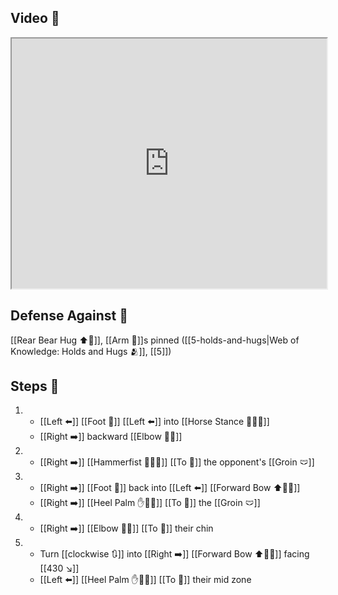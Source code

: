 ## Video 🎥

<iframe src="https://www.youtube.com/embed/UVCWYqMgxPQ?start=284&end=340" width="100%" height="400"></iframe>

## Defense Against 🤺

[[Rear Bear Hug ⬆️🐻]], [[Arm 💪]]s pinned ([[5-holds-and-hugs|Web of Knowledge: Holds and Hugs 🫂]], [[5]])

## Steps 👣

1. - [[Left ⬅️]] [[Foot 🦶]] [[Left ⬅️]] into [[Horse Stance 🏇🧍‍♂️]]
    - [[Right ➡️]] backward [[Elbow 💪💥]]
2. - [[Right ➡️]] [[Hammerfist 🔨✊💥]] [[To 🎯]] the opponent's [[Groin 🩲]]
3. - [[Right ➡️]] [[Foot 🦶]] back into [[Left ⬅️]] [[Forward Bow ⬆️🧍‍♂️]]
    - [[Right ➡️]] [[Heel Palm ✋🌴💥]] [[To 🎯]] the [[Groin 🩲]]
4. - [[Right ➡️]] [[Elbow 💪💥]] [[To 🎯]] their chin
5. - Turn [[clockwise 🔃]] into [[Right ➡️]] [[Forward Bow ⬆️🧍‍♂️]] facing [[430 ↘️]]
    - [[Left ⬅️]] [[Heel Palm ✋🌴💥]] [[To 🎯]] their mid zone
